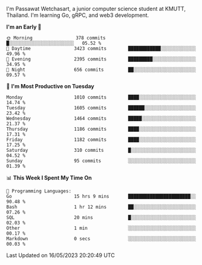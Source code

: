 
I'm Passawat Wetchasart, a junior computer science student at KMUTT, Thailand. I'm learning Go, gRPC, and web3 development.



<!--START_SECTION:waka-->
**I'm an Early 🐤** 

```text
🌞 Morning                378 commits         █░░░░░░░░░░░░░░░░░░░░░░░░   05.52 % 
🌆 Daytime                3423 commits        ████████████░░░░░░░░░░░░░   49.96 % 
🌃 Evening                2395 commits        █████████░░░░░░░░░░░░░░░░   34.95 % 
🌙 Night                  656 commits         ██░░░░░░░░░░░░░░░░░░░░░░░   09.57 % 
```
📅 **I'm Most Productive on Tuesday** 

```text
Monday                   1010 commits        ████░░░░░░░░░░░░░░░░░░░░░   14.74 % 
Tuesday                  1605 commits        ██████░░░░░░░░░░░░░░░░░░░   23.42 % 
Wednesday                1464 commits        █████░░░░░░░░░░░░░░░░░░░░   21.37 % 
Thursday                 1186 commits        ████░░░░░░░░░░░░░░░░░░░░░   17.31 % 
Friday                   1182 commits        ████░░░░░░░░░░░░░░░░░░░░░   17.25 % 
Saturday                 310 commits         █░░░░░░░░░░░░░░░░░░░░░░░░   04.52 % 
Sunday                   95 commits          ░░░░░░░░░░░░░░░░░░░░░░░░░   01.39 % 
```


📊 **This Week I Spent My Time On** 

```text
💬 Programming Languages: 
Go                       15 hrs 9 mins       ███████████████████████░░   90.48 % 
Bash                     1 hr 12 mins        ██░░░░░░░░░░░░░░░░░░░░░░░   07.26 % 
SQL                      20 mins             █░░░░░░░░░░░░░░░░░░░░░░░░   02.03 % 
Other                    1 min               ░░░░░░░░░░░░░░░░░░░░░░░░░   00.17 % 
Markdown                 0 secs              ░░░░░░░░░░░░░░░░░░░░░░░░░   00.03 % 
```


 Last Updated on 16/05/2023 20:20:49 UTC
<!--END_SECTION:waka-->

<!--
**markpassawat/markpassawat** is a ✨ _special_ ✨ repository because its `README.md` (this file) appears on your GitHub profile.

Here are some ideas to get you started:

- 🔭 I’m currently working on ...
- 🌱 I’m currently learning ...
- 👯 I’m looking to collaborate on ...
- 🤔 I’m looking for help with ...
- 💬 Ask me about ...
- 📫 How to reach me: ...
- 😄 Pronouns: He/Him
- ⚡ Fun fact: ...
-->
